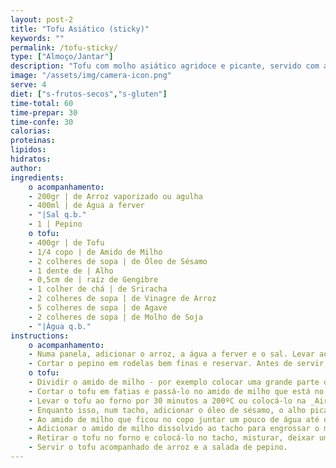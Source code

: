 ```yaml
---
layout: post-2
title: "Tofu Asiático (sticky)"
keywords: ""
permalink: /tofu-sticky/
type: ["Almoço/Jantar"]
description: "Tofu com molho asiático agridoce e picante, servido com arroz e pepino fresco "
image: "/assets/img/camera-icon.png"
serve: 4
diet: ["s-frutos-secos","s-gluten"]
time-total: 60
time-prepar: 30
time-confe: 30
calorias:
proteinas:
lipidos:
hidratos:
author: 
ingredients:
    o acompanhamento:
    - 200gr | de Arroz vaporizado ou agulha
    - 400ml | de Água a ferver
    - "|Sal q.b."
    - 1 | Pepino
    o tofu:
    - 400gr | de Tofu
    - 1/4 copo | de Amido de Milho
    - 2 colheres de sopa | de Óleo de Sésamo 
    - 1 dente de | Alho
    - 0,5cm de | raíz de Gengibre
    - 1 colher de chá | de Sriracha
    - 2 colheres de sopa | de Vinagre de Arroz
    - 5 colheres de sopa | de Agave
    - 2 colheres de sopa | de Molho de Soja
    - "|Água q.b."
instructions:
    o acompanhamento:
    - Numa panela, adicionar o arroz, a água a ferver e o sal. Levar ao lume e deixar o arroz cozinhar conforme as instruções de embalagem. Quando estiver no ponto, retirar do lume e reservar.
    - Cortar o pepino em rodelas bem finas e reservar. Antes de servir, temperar com sal.
    o tofu:
    - Dividir o amido de milho - por exemplo colocar uma grande parte do amido num prato e o restante num copo.
    - Cortar o tofu em fatias e passá-lo no amido de milho que está no prato, como se o quiséssemos panar.
    - Levar o tofu ao forno por 30 minutos a 200ºC ou colocá-lo na _Air Fryer_ (normalmente não demora tanto tempo). Ir verificando para que não fique seco.
    - Enquanto isso, num tacho, adicionar o óleo de sésamo, o alho picado, a raíz de gengibre ralada, o sriracha, o vinagre de arroz, o agave e o molho de soja. Misturar bem e aquecer durante 5 minutos.
    - Ao amido de milho que ficou no copo juntar um pouco de água até que fique completamente dissolvido.
    - Adicionar o amido de milho dissolvido ao tacho para engrossar o molho.
    - Retirar o tofu no forno e colocá-lo no tacho, misturar, deixar um pouco para que ganhe o sabor. Retirar.
    - Servir o tofu acompanhado de arroz e a salada de pepino.
---
```

